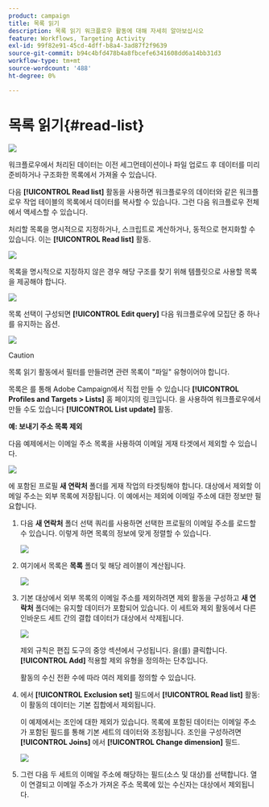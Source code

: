 ```yaml
---
product: campaign
title: 목록 읽기
description: 목록 읽기 워크플로우 활동에 대해 자세히 알아보십시오
feature: Workflows, Targeting Activity
exl-id: 99f82e91-45cd-4dff-b8a4-3ad87f2f9639
source-git-commit: b94c4bfd478b4a8fbcefe6341608dd6a14bb31d3
workflow-type: tm+mt
source-wordcount: '488'
ht-degree: 0%

---
```


# 목록 읽기{#read-list}

![](../../assets/common.svg)

워크플로우에서 처리된 데이터는 이전 세그먼테이션이나 파일 업로드 후 데이터를 미리 준비하거나 구조화한 목록에서 가져올 수 있습니다.

다음 **[!UICONTROL Read list]** 활동을 사용하면 워크플로우의 데이터와 같은 워크플로우 작업 테이블의 목록에서 데이터를 복사할 수 있습니다. 그런 다음 워크플로우 전체에서 액세스할 수 있습니다.

처리할 목록을 명시적으로 지정하거나, 스크립트로 계산하거나, 동적으로 현지화할 수 있습니다. 이는 **[!UICONTROL Read list]** 활동.

![](assets/list_edit_select_option_01.png)

목록을 명시적으로 지정하지 않은 경우 해당 구조를 찾기 위해 템플릿으로 사용할 목록을 제공해야 합니다.

![](assets/s_advuser_list_template_select.png)

목록 선택이 구성되면 **[!UICONTROL Edit query]** 다음 워크플로우에 모집단 중 하나를 유지하는 옵션.

![](assets/wf_readlist_1.png)

>[!CAUTION]
>
>목록 읽기 활동에서 필터를 만들려면 관련 목록이 &quot;파일&quot; 유형이어야 합니다.

목록은 를 통해 Adobe Campaign에서 직접 만들 수 있습니다 **[!UICONTROL Profiles and Targets > Lists]** 홈 페이지의 링크입니다. 을 사용하여 워크플로우에서 만들 수도 있습니다 **[!UICONTROL List update]** 활동.

**예: 보내기 주소 목록 제외**

다음 예제에서는 이메일 주소 목록을 사용하여 이메일 게재 타겟에서 제외할 수 있습니다.

![](assets/s_advuser_list_read_sample_1.png)

에 포함된 프로필 **새 연락처** 폴더를 게재 작업의 타겟팅해야 합니다. 대상에서 제외할 이메일 주소는 외부 목록에 저장됩니다. 이 예에서는 제외에 이메일 주소에 대한 정보만 필요합니다.

1. 다음 **새 연락처** 폴더 선택 쿼리를 사용하면 선택한 프로필의 이메일 주소를 로드할 수 있습니다. 이렇게 하면 목록의 정보에 맞게 정렬할 수 있습니다.

   ![](assets/s_advuser_list_read_sample_0.png)

1. 여기에서 목록은 **목록** 폴더 및 해당 레이블이 계산됩니다.

   ![](assets/s_advuser_list_read_sample_2.png)

1. 기본 대상에서 외부 목록의 이메일 주소를 제외하려면 제외 활동을 구성하고 **새 연락처** 폴더에는 유지할 데이터가 포함되어 있습니다. 이 세트와 제외 활동에서 다른 인바운드 세트 간의 결합 데이터가 대상에서 삭제됩니다.

   ![](assets/s_advuser_list_read_sample_3.png)

   제외 규칙은 편집 도구의 중앙 섹션에서 구성됩니다. 을(를) 클릭합니다. **[!UICONTROL Add]** 적용할 제외 유형을 정의하는 단추입니다.

   활동의 수신 전환 수에 따라 여러 제외를 정의할 수 있습니다.

1. 에서 **[!UICONTROL Exclusion set]** 필드에서 **[!UICONTROL Read list]** 활동: 이 활동의 데이터는 기본 집합에서 제외됩니다.

   이 예제에서는 조인에 대한 제외가 있습니다. 목록에 포함된 데이터는 이메일 주소가 포함된 필드를 통해 기본 세트의 데이터와 조정됩니다. 조인을 구성하려면 **[!UICONTROL Joins]** 에서 **[!UICONTROL Change dimension]** 필드.

   ![](assets/s_advuser_list_read_sample_4.png)

1. 그런 다음 두 세트의 이메일 주소에 해당하는 필드(소스 및 대상)를 선택합니다. 열이 연결되고 이메일 주소가 가져온 주소 목록에 있는 수신자는 대상에서 제외됩니다.
